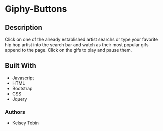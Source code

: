 # Giphy-Buttons

## Description
Click on one of the already established artist searchs or type your favorite hip hop artist into the search bar and watch as their most popular gifs append to the page. Click on the gifs to play and pause them. 

## Built With

* Javascript
* HTML
* Bootstrap
* CSS 
* Jquery

### Authors
* Kelsey Tobin
